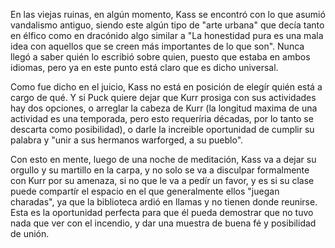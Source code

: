 En las viejas ruinas, en algún momento, Kass se encontró con lo que asumió vandalismo antiguo, siendo este algún tipo de "arte urbana" que decía tanto en élfico como en dracónido algo similar a "La honestidad pura es una mala idea con aquellos que se creen más importantes de lo que son". Nunca llegó a saber quién lo escribió sobre quien, puesto que estaba en ambos idiomas, pero ya en este punto está claro que es dicho universal.

Como fue dicho en el juicio, Kass no está en posición de elegír quién está a cargo de qué. Y si Puck quiere dejar que Kurr prosiga con sus actividades hay dos opciones, o arreglar la cabeza de Kurr (la longitud maxima de una actividad es una temporada, pero esto requeríria décadas, por lo tanto se descarta como posibilidad), o darle la increible oportunidad de cumplir su palabra y "unir a sus hermanos warforged, a su pueblo".

Con esto en mente, luego de una noche de meditación, Kass va a dejar su orgullo y su martillo en la carpa, y no solo se va a disculpar formalmente con Kurr por su amenaza, si no que le va a pedír un favor, y es si su clase puede compartír el espacio en el que generalmente ellos "juegan charadas", ya que la biblioteca ardió en llamas y no tienen donde reunirse. Esta es la oportunidad perfecta para que él pueda demostrar que no tuvo nada que ver con el incendio, y dar una muestra de buena fé y posibilidad de unión. 